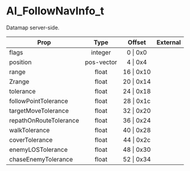 # AI_FollowNavInfo_t

Datamap server-side.

|Prop|Type|Offset|External|
|---|:-:|:-:|--:|
|flags|integer|0 \| 0x0||
|position|pos-vector|4 \| 0x4||
|range|float|16 \| 0x10||
|Zrange|float|20 \| 0x14||
|tolerance|float|24 \| 0x18||
|followPointTolerance|float|28 \| 0x1c||
|targetMoveTolerance|float|32 \| 0x20||
|repathOnRouteTolerance|float|36 \| 0x24||
|walkTolerance|float|40 \| 0x28||
|coverTolerance|float|44 \| 0x2c||
|enemyLOSTolerance|float|48 \| 0x30||
|chaseEnemyTolerance|float|52 \| 0x34||
